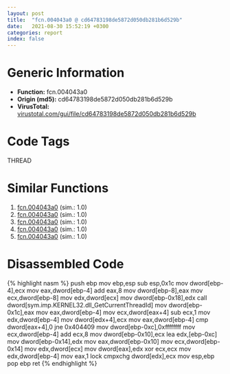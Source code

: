 ```yaml
---
layout: post
title:  "fcn.004043a0 @ cd64783198de5872d050db281b6d529b"
date:   2021-08-30 15:52:19 +0300
categories: report
index: false
---
```


# Generic Information
- **Function:** fcn.004043a0
- **Origin (md5):** cd64783198de5872d050db281b6d529b
- **VirusTotal:** [virustotal.com/gui/file/cd64783198de5872d050db281b6d529b][virustotal_ref]

# Code Tags
<span class="tag" id="THREAD">THREAD</span>


# Similar Functions

1. [fcn.004043a0][similar_1_ref] (sim.: 1.0)
2. [fcn.004043a0][similar_2_ref] (sim.: 1.0)
3. [fcn.004043a0][similar_3_ref] (sim.: 1.0)
4. [fcn.004043a0][similar_4_ref] (sim.: 1.0)
5. [fcn.004043a0][similar_5_ref] (sim.: 1.0)


# Disassembled Code

{% highlight nasm %}
push ebp
mov ebp,esp
sub esp,0x1c
mov dword[ebp-4],ecx
mov eax,dword[ebp-4]
add eax,8
mov dword[ebp-8],eax
mov ecx,dword[ebp-8]
mov edx,dword[ecx]
mov dword[ebp-0x18],edx
call dword[sym.imp.KERNEL32.dll_GetCurrentThreadId]
mov dword[ebp-0x1c],eax
mov eax,dword[ebp-4]
mov ecx,dword[eax+4]
sub ecx,1
mov edx,dword[ebp-4]
mov dword[edx+4],ecx
mov eax,dword[ebp-4]
cmp dword[eax+4],0
jne 0x404409
mov dword[ebp-0xc],0xffffffff
mov ecx,dword[ebp-4]
add ecx,8
mov dword[ebp-0x10],ecx
lea edx,[ebp-0xc]
mov dword[ebp-0x14],edx
mov eax,dword[ebp-0x10]
mov ecx,dword[ebp-0x14]
mov edx,dword[ecx]
mov dword[eax],edx
xor ecx,ecx
mov edx,dword[ebp-4]
mov eax,1
lock cmpxchg dword[edx],ecx
mov esp,ebp
pop ebp
ret 
{% endhighlight %}


[similar_1_ref]: /report/fcn.004043a0@85327cee9b13449c96152f8638d5b786
[similar_2_ref]: /report/fcn.004043a0@f15c5145f0b4df3aa8e95c7ffa3675c1
[similar_3_ref]: /report/fcn.004043a0@147f6956cfadd9d35bc2265a45cb0602
[similar_4_ref]: /report/fcn.004043a0@3251b74aa4901941caaf1ad2f42c6be4
[similar_5_ref]: /report/fcn.004043a0@5036c35d203e41a1d384fa552f8d764c
[virustotal_ref]: https://www.virustotal.com/gui/file/cd64783198de5872d050db281b6d529b